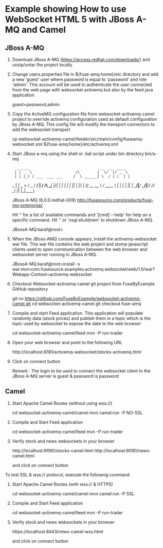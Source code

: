 # Example showing How to use WebSocket HTML 5 with JBoss A-MQ and Camel

## JBoss A-MQ

1) Download JBoss A-MQ (https://access.redhat.com/downloads/) and unzip/untar the project locally

2) Change users.properties file in ${fuse-amq.home}/etc directory and add a new 'guest' user where
   password is equal to 'password' and role 'admin'. This account will be used to authenticate the
   user connected from the web page with websocket activemq but also by the feed java application

   guest=password,admin

3) Copy the ActiveMQ configuration file from websocket-activemq-camel project to override activemq configuration
   used as default configuration by JBoss A-MQ. This config file will modify the transport connectors
   to add the websocket transport

   cp websocket-activemq-camel/feeder/src/main/config/fuseamq-websocket.xml ${fuse-amq.home}/etc/activemq.xml

4) Start JBoss a-mq using the shell or .bat script under bin directory
   bin/a-mq

         _ ____                                __  __  ____
        | |  _ \                    /\        |  \/  |/ __ \
        | | |_) | ___  ___ ___     /  \ ______| \  / | |  | |
    _   | |  _ < / _ \/ __/ __|   / /\ \______| |\/| | |  | |
   | |__| | |_) | (_) \__ \__ \  / ____ \     | |  | | |__| |
    \____/|____/ \___/|___/___/ /_/    \_\    |_|  |_|\___\_\

     JBoss A-MQ (6.0.0.redhat-009)
     http://fusesource.com/products/fuse-mq-enterprise/

   Hit '<tab>' for a list of available commands
   and '[cmd] --help' for help on a specific command.
   Hit '<ctrl-d>' or 'osgi:shutdown' to shutdown JBoss A-MQ.

   JBossA-MQ:karaf@root>

5) When the JBoss-AMQ console appears, install the activemq-websocket war file. This war file contains the
   web project and stomp javascript clients used to open communication between the web browser and websocket
   server running in JBoss A-MQ.

   JBossA-MQ:karaf@root>install -s war:mvn:com.fusesource.examples.activemq.websocket/web/1.0/war\?Webapp-Context=activemq-websocket

6) Checkout Websocket-activemq-camel git project from FuseByExample GitHub repository

   git co https://github.com/FuseByExample/websocket-activemq-camel.git
   cd websocket-activemq-camel
   git checkout fuse-amq

4)  Compile and start Feed application. This application will populate randomly data (stock prices) and publish
    them in a topic which is the topic used by websocket to expose the date to the web browser

    cd websocket-activemq-camel/feed
    mvn -P run-trader

5) Open your web browser and point to the following URL

    http://localhost:8181/activemq-websocket/stocks-activemq.html

6) Click on connect button

   Remark : The login to be used to connect the websocket client to the JBoss A-MQ server is guest & password is password

## Camel

1) Start Apache Camel Routes (without using wss://)

    cd websocket-activemq-camel/camel
    mvn camel:run -P NO-SSL

2) Compile and Start Feed application

    cd websocket-activemq-camel/feed
    mvn -P run-trader

3) Verify stock and news websockets in your browser

    http://localhost:9090/stocks-camel.html
    http://localhost:9090/news-camel.html

    and click on connect button

To test SSL & wss:// protocol, execute the follownig command

1) Start Apache Camel Routes (with wss:// & HTTPS)

    cd websocket-activemq-camel/camel
    mvn camel:run -P SSL

2) Compile and Start Feed application

    cd websocket-activemq-camel/feed
    mvn -P run-trader

3) Verify stock and news websockets in your browser

    https://localhost:8443/news-camel-wss.html

    and click on connect button